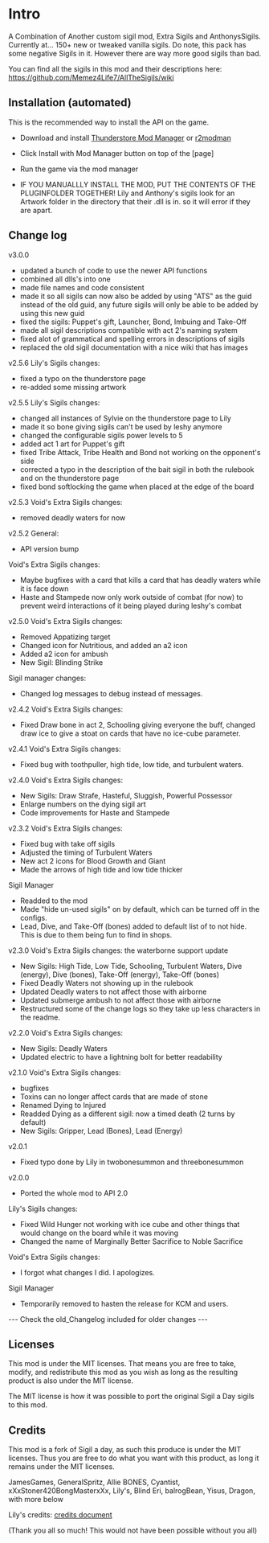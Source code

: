 # Intro

A Combination of Another custom sigil mod, Extra Sigils and AnthonysSigils. Currently at... 150+ new or tweaked vanilla sigils. Do note, this pack has some negative Sigils in it. However there are way more good sigils than bad.

You can find all the sigils in this mod and their descriptions here:
https://github.com/Memez4Life7/AllTheSigils/wiki

## Installation (automated)
This is the recommended way to install the API on the game.

- Download and install [Thunderstore Mod Manager](https://www.overwolf.com/app/Thunderstore-Thunderstore_Mod_Manager) or [r2modman](https://timberborn.thunderstore.io/package/ebkr/r2modman/)
- Click Install with Mod Manager button on top of the [page]
- Run the game via the mod manager

- IF YOU MANUALLLY INSTALL THE MOD, PUT THE CONTENTS OF THE PLUGINFOLDER TOGETHER! Lily and Anthony's sigils look for an Artwork folder in the directory that their .dll is in. so it will error if they are apart.


## Change log
v3.0.0
- updated a bunch of code to use the newer API functions
- combined all dlls's into one
- made file names and code consistent
- made it so all sigils can now also be added by using "ATS" as the guid instead of the old guid, any future sigils will only be able to be added by using this new guid
- fixed the sigils: Puppet's gift, Launcher, Bond, Imbuing and Take-Off
- made all sigil descriptions compatible with act 2's naming system
- fixed alot of grammatical and spelling errors in descriptions of sigils
- replaced the old sigil documentation with a nice wiki that has images

v2.5.6
Lily's Sigils changes:
- fixed a typo on the thunderstore page
- re-added some missing artwork

v2.5.5
Lily's Sigils changes:
- changed all instances of Sylvie on the thunderstore page to Lily
- made it so bone giving sigils can't be used by leshy anymore
- changed the configurable sigils power levels to 5
- added act 1 art for Puppet's gift
- fixed Tribe Attack, Tribe Health and Bond not working on the opponent's side
- corrected a typo in the description of the bait sigil in both the rulebook and on the thunderstore page
- fixed bond softlocking the game when placed at the edge of the board

v2.5.3
Void's Extra Sigils changes:
- removed deadly waters for now

v2.5.2
General:
- API version bump

Void's Extra Sigils changes:
- Maybe bugfixes with a card that kills a card that has deadly waters while it is face down
- Haste and Stampede now only work outside of combat (for now) to prevent weird interactions of it being played during leshy's combat

v2.5.0
Void's Extra Sigils changes:
- Removed Appatizing target
- Changed icon for Nutritious, and added an a2 icon
- Added a2 icon for ambush
- New Sigil: Blinding Strike

Sigil manager changes:
- Changed log messages to debug instead of messages. 

v2.4.2
Void's Extra Sigils changes:
- Fixed Draw bone in act 2, Schooling giving everyone the buff, changed draw ice to give a stoat on cards that have no ice-cube parameter.

v2.4.1
Void's Extra Sigils changes:
- Fixed bug with toothpuller, high tide, low tide, and turbulent waters.

v2.4.0
Void's Extra Sigils changes:
- New Sigils: Draw Strafe, Hasteful, Sluggish, Powerful Possessor
- Enlarge numbers on the dying sigil art
- Code improvements for Haste and Stampede

v2.3.2
Void's Extra Sigils changes:
- Fixed bug with take off sigils
- Adjusted the timing of Turbulent Waters
- New act 2 icons for Blood Growth and Giant
- Made the arrows of high tide and low tide thicker

Sigil Manager
- Readded to the mod
- Made "hide un-used sigils" on by default, which can be turned off in the configs.
- Lead, Dive, and Take-Off (bones) added to default list of to not hide. This is due to them being fun to find in shops.

v2.3.0
Void's Extra Sigils changes: the waterborne support update
- New Sigils: High Tide, Low Tide, Schooling, Turbulent Waters, Dive (energy), Dive (bones), Take-Off (energy), Take-Off (bones)
- Fixed Deadly Waters not showing up in the rulebook
- Updated Deadly waters to not affect those with airborne
- Updated submerge ambush to not affect those with airborne
- Restructured some of the change logs so they take up less characters in the readme.

v2.2.0
Void's Extra Sigils changes:
- New Sigils: Deadly Waters
- Updated electric to have a lightning bolt for better readability 

v2.1.0
Void's  Extra Sigils changes:
- bugfixes
- Toxins can no longer affect cards that are made of stone
- Renamed Dying to Injured
- Readded Dying as a different sigil: now a timed death (2 turns by default)
- New Sigils: Gripper, Lead (Bones), Lead (Energy)

v2.0.1
- Fixed typo done by Lily in twobonesummon and threebonesummon

v2.0.0
- Ported the whole mod to API 2.0

Lily's Sigils changes:
- Fixed Wild Hunger not working with ice cube and other things that would change on the board while it was moving
- Changed the name of Marginally Better Sacrifice to Noble Sacrifice

Void's Extra Sigils changes:
- I forgot what changes I did. I apologizes.

Sigil Manager
- Temporarily removed to hasten the release for KCM and users.

--- Check the old_Changelog included for older changes ---

## Licenses
This mod is under the MIT licenses. That means you are free to take, modify, and redistribute this mod as you wish as long as the resulting product is also under the MIT license. 

The MIT license is how it was possible to port the original Sigil a Day sigils to this mod.


## Credits
This mod is a fork of Sigil a day, as such this produce is under the MIT licenses. Thus you are free to do what you want with this product, as long it remains under the MIT licenses. 

JamesGames, GeneralSpritz, Allie BONES, Cyantist, xXxStoner420BongMasterxXx, Lily's, Blind Eri, balrogBean, Yisus, Dragon, with more below


Lily's credits:
[credits document](https://docs.google.com/document/d/1e2LQD6_JKarEfCn7G3ujQlQDEO2motQSgWDm7Oy6Lpk/edit?usp=sharing)

(Thank you all so much! This would not have been possible without you all)